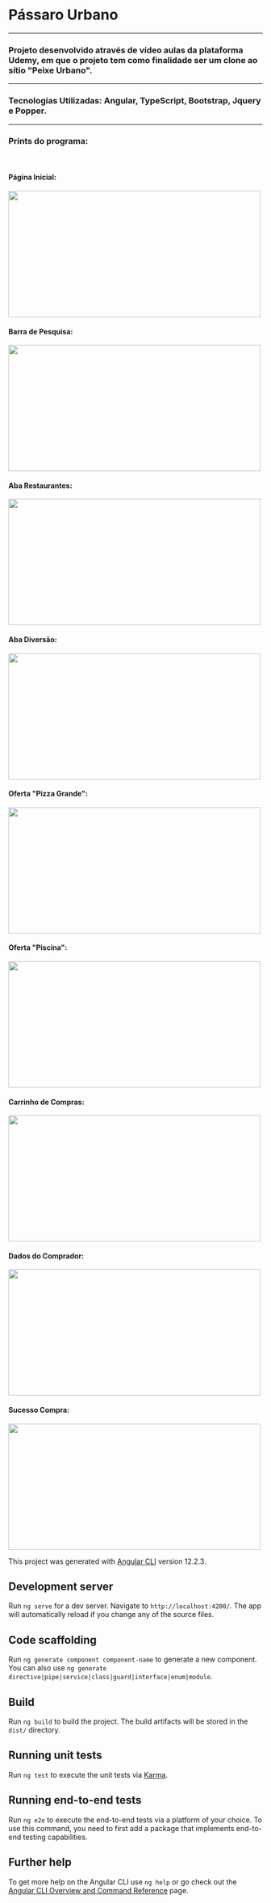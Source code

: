 # Pássaro Urbano
<hr>
 <h3>Projeto desenvolvido através de vídeo aulas da plataforma Udemy, em que o projeto tem como finalidade ser um clone ao sítio "Peixe Urbano".</h3>
<hr>
 <h3>Tecnologias Utilizadas: Angular, TypeScript, Bootstrap, Jquery e Popper.</h3>
<hr>
 <h3>Prints do programa:</h3>
 <br>
 <h4>Página Inicial:</h4>
 <img  width="500px" height="250px" src="https://user-images.githubusercontent.com/90625307/142743579-17ec3214-7b7b-4754-93c9-a38c05b045a5.png">
 <h4>Barra de Pesquisa:</h4>
 <img  width="500px" height="250px" src="https://user-images.githubusercontent.com/90625307/142743801-0bbb1991-1152-49a8-b066-aef9d40061c0.png">
 <h4>Aba Restaurantes:</h4>
 <img  width="500px" height="250px" src="https://user-images.githubusercontent.com/90625307/142743629-d8894970-2c4b-42cf-b39a-0f7584188616.png">
 <h4>Aba Diversão:</h4>
 <img  width="500px" height="250px" src="https://user-images.githubusercontent.com/90625307/142743680-a61e8f5f-01f1-40ab-87ca-f54210d9cc05.png">
 <h4>Oferta "Pizza Grande":</h4>
 <img  width="500px" height="250px" src="https://user-images.githubusercontent.com/90625307/142743714-5642c538-e91a-44ee-9f6e-5f6634a8cb70.png">
 <h4>Oferta "Piscina":</h4>
 <img  width="500px" height="250px" src="https://user-images.githubusercontent.com/90625307/142743757-626f9775-9f7a-48a9-b1bf-954d4a91bc55.png">
 <h4>Carrinho de Compras:</h4>
 <img  width="500px" height="250px" src="https://user-images.githubusercontent.com/90625307/142743825-55949b82-d8a9-4f62-b625-1ca1291bdc44.png">
 <h4>Dados do Comprador:</h4>
 <img  width="500px" height="250px" src="https://user-images.githubusercontent.com/90625307/142743867-4d1b4dc1-1d6f-4f58-86a8-60f6f87a5571.png">
 <h4>Sucesso Compra:</h4>
 <img  width="500px" height="250px" src="https://user-images.githubusercontent.com/90625307/142743893-98221afd-83d9-401b-8dbb-237fc04a9f52.png">


This project was generated with [Angular CLI](https://github.com/angular/angular-cli) version 12.2.3.

## Development server

Run `ng serve` for a dev server. Navigate to `http://localhost:4200/`. The app will automatically reload if you change any of the source files.

## Code scaffolding

Run `ng generate component component-name` to generate a new component. You can also use `ng generate directive|pipe|service|class|guard|interface|enum|module`.

## Build

Run `ng build` to build the project. The build artifacts will be stored in the `dist/` directory.

## Running unit tests

Run `ng test` to execute the unit tests via [Karma](https://karma-runner.github.io).

## Running end-to-end tests

Run `ng e2e` to execute the end-to-end tests via a platform of your choice. To use this command, you need to first add a package that implements end-to-end testing capabilities.

## Further help

To get more help on the Angular CLI use `ng help` or go check out the [Angular CLI Overview and Command Reference](https://angular.io/cli) page.
